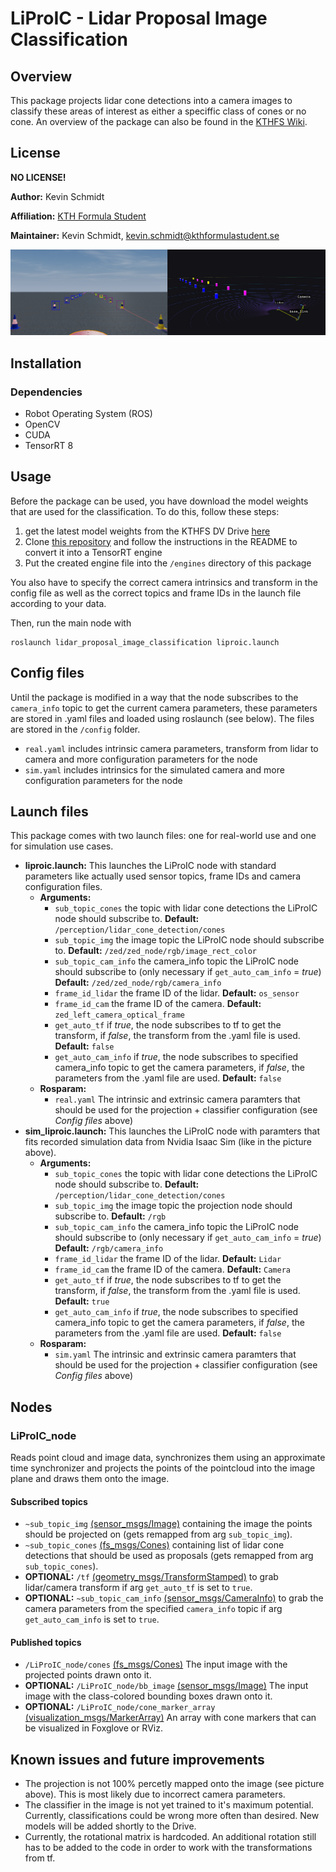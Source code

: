 # LiProIC - Lidar Proposal Image Classification
## Overview
This package projects lidar cone detections into a camera images to classify these areas of interest as either a speciffic class of cones or no cone. An overview of the package can also be found in the [KTHFS Wiki](https://wiki.kthformulastudent.se/index.php/LiDAR_Proposal_Image_Classification).

## License
**NO LICENSE!**


**Author:** Kevin Schmidt

**Affiliation:** [KTH Formula Student](https://kthformulastudent.se/)

**Maintainer:** Kevin Schmidt, [kevin.schmidt@kthformulastudent.se](mailto:kevin.schmidt@kthformulastudent.se)

![Simulation picture with colored bounding boxes and next to it a 3D view with cone markers.](./doc/liproic_output.png)

## Installation
### Dependencies
- Robot Operating System (ROS)
- OpenCV
- CUDA
- TensorRT 8


## Usage
Before the package can be used, you have download the model weights that are used for the classification. To do this, follow these steps:
1. get the latest model weights from the KTHFS DV Drive [here](https://drive.google.com/drive/folders/1s9m2v4VQfNpHC2PFVnxf5XnK6eesFqrs)
2. Clone [this repository](https://github.com/KevS272/pytorch_image_classifier) and follow the instructions in the README to convert it into a TensorRT engine
3. Put the created engine file into the `/engines` directory of this package

You also have to specify the correct camera intrinsics and transform in the config file as well as the correct topics and frame IDs in the launch file according to your data.

Then, run the main node with

~~~
roslaunch lidar_proposal_image_classification liproic.launch
~~~

## Config files
Until the package is modified in a way that the node subscribes to the `camera_info` topic to get the current camera parameters, these parameters are stored in .yaml files and loaded using roslaunch (see below). The files are stored in the `/config` folder.

 - `real.yaml` includes intrinsic camera parameters, transform from lidar to camera and more configuration parameters for the node
 - `sim.yaml`  includes intrinsics for the simulated camera and more configuration parameters for the node


## Launch files
This package comes with two launch files: one for real-world use and one for simulation use cases.

- **liproic.launch:** This launches the LiProIC node with standard parameters like actually used sensor topics, frame IDs and camera configuration files.
    - **Arguments:**
        - `sub_topic_cones` the topic with lidar cone detections the LiProIC node should subscribe to. **Default:** `/perception/lidar_cone_detection/cones`
        - `sub_topic_img` the image topic the LiProIC node should subscribe to. **Default:** `/zed/zed_node/rgb/image_rect_color`
        - `sub_topic_cam_info` the camera_info topic the LiProIC node should subscribe to (only necessary if `get_auto_cam_info` = *true*) **Default:** `/zed/zed_node/rgb/camera_info`
        - `frame_id_lidar` the frame ID of the lidar. **Default:** `os_sensor`
        - `frame_id_cam` the frame ID of the camera. **Default:** `zed_left_camera_optical_frame`
        - `get_auto_tf` if *true*, the node subscribes to tf to get the transform, if *false*, the transform from the .yaml file is used. **Default:** `false`
        - `get_auto_cam_info` if *true*, the node subscribes to specified camera_info topic to get the camera parameters, if *false*, the parameters from the .yaml file are used. **Default:** `false`
    - **Rosparam:**
        - `real.yaml` The intrinsic and extrinsic camera paramters that should be used for the projection + classifier configuration (see *Config files* above)
- **sim_liproic.launch:** This launches the LiProIC node with paramters that fits recorded simulation data from Nvidia Isaac Sim (like in the picture above).
    - **Arguments:**
        - `sub_topic_cones` the topic with lidar cone detections the LiProIC node should subscribe to. **Default:** `/perception/lidar_cone_detection/cones`
        - `sub_topic_img` the image topic the projection node should subscribe to. **Default:** `/rgb`
        - `sub_topic_cam_info` the camera_info topic the LiProIC node should subscribe to (only necessary if `get_auto_cam_info` = *true*) **Default:** `/rgb/camera_info`
        - `frame_id_lidar` the frame ID of the lidar. **Default:** `Lidar`
        - `frame_id_cam` the frame ID of the camera. **Default:** `Camera`
        - `get_auto_tf` if *true*, the node subscribes to tf to get the transform, if *false*, the transform from the .yaml file is used. **Default:** `true`
        - `get_auto_cam_info` if *true*, the node subscribes to specified camera_info topic to get the camera parameters, if *false*, the parameters from the .yaml file are used. **Default:** `false`
    - **Rosparam:**
        - `sim.yaml` The intrinsic and extrinsic camera paramters that should be used for the projection + classifier configuration (see *Config files* above)


## Nodes

### LiProIC_node
Reads point cloud and image data, synchronizes them using an approximate time synchronizer and projects the points of the pointcloud into the image plane and draws them onto the image.

#### Subscribed topics
- `~sub_topic_img` [(sensor_msgs/Image)](http://docs.ros.org/en/noetic/api/sensor_msgs/html/msg/Image.html) containing the image the points should be projected on (gets remapped from arg `sub_topic_img`).
- `~sub_topic_cones` [(fs_msgs/Cones)](https://github.com/KTHFSDV/fs_msgs/blob/devel/msg/Cones.msg) containing list of lidar cone detections that should be used as proposals (gets remapped from arg `sub_topic_cones`).
- **OPTIONAL:** `/tf` [(geometry_msgs/TransformStamped)](http://docs.ros.org/en/melodic/api/geometry_msgs/html/msg/TransformStamped.html) to grab lidar/camera transform if arg `get_auto_tf` is set to `true`.
- **OPTIONAL:** `~sub_topic_cam_info` [(sensor_msgs/CameraInfo)](http://docs.ros.org/en/noetic/api/sensor_msgs/html/msg/CameraInfo.html) to grab the camera parameters from the specified `camera_info` topic if arg `get_auto_cam_info` is set to `true`.

#### Published topics

- `/LiProIC_node/cones` [(fs_msgs/Cones)](https://github.com/KTHFSDV/fs_msgs/blob/devel/msg/Cones.msg) The input image with the projected points drawn onto it.
- **OPTIONAL:** `/LiProIC_node/bb_image` [(sensor_msgs/Image)](http://docs.ros.org/en/noetic/api/sensor_msgs/html/msg/Image.html) The input image with the class-colored bounding boxes drawn onto it.
- **OPTIONAL:** `/LiProIC_node/cone_marker_array` [(visualization_msgs/MarkerArray)](http://docs.ros.org/en/noetic/api/visualization_msgs/html/msg/MarkerArray.html) An array with cone markers that can be visualized in Foxglove or RViz.


## Known issues and future improvements
- The projection is not 100% percetly mapped onto the image (see picture above). This is most likely due to incorrect camera parameters.
- The classifier in the image is not yet trained to it's maximum potential. Currently, classifications could be wrong more often than desired. New models will be added shortly to the Drive.
- Currently, the rotational matrix is hardcoded. An additional rotation still has to be added to the code in order to work with the transformations from tf.
